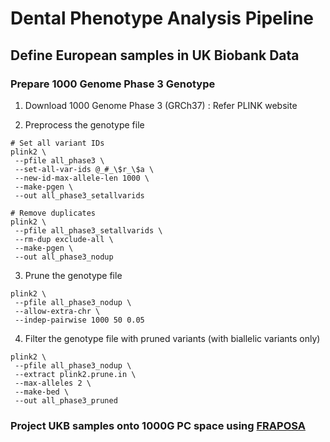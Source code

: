 # Dental Phenotype Analysis Pipeline

## Define European samples in UK Biobank Data

### Prepare 1000 Genome Phase 3 Genotype

1. Download 1000 Genome Phase 3 (GRCh37) : Refer PLINK website

2. Preprocess the genotype file

```
# Set all variant IDs
plink2 \
 --pfile all_phase3 \
 --set-all-var-ids @_#_\$r_\$a \
 --new-id-max-allele-len 1000 \
 --make-pgen \
 --out all_phase3_setallvarids

# Remove duplicates
plink2 \
 --pfile all_phase3_setallvarids \
 --rm-dup exclude-all \
 --make-pgen \
 --out all_phase3_nodup
```

3. Prune the genotype file

```
plink2 \
 --pfile all_phase3_nodup \
 --allow-extra-chr \
 --indep-pairwise 1000 50 0.05
```

4. Filter the genotype file with pruned variants (with biallelic variants only)
```
plink2 \
 --pfile all_phase3_nodup \
 --extract plink2.prune.in \
 --max-alleles 2 \
 --make-bed \
 --out all_phase3_pruned
```


### Project UKB samples onto 1000G PC space using [FRAPOSA](https://github.com/daviddaiweizhang/fraposa)

